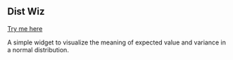 ## Dist Wiz

[Try me here](https://dist-wiz.firebaseapp.com/)

A simple widget to visualize the meaning of expected value and variance in a normal distribution.
